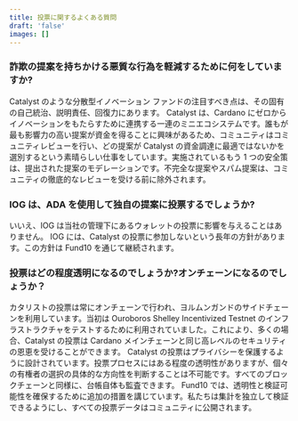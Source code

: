 ```yaml
---
title: 投票に関するよくある質問
draft: 'false'
images: []
---
```


### 詐欺の提案を持ちかける悪質な行為を軽減するために何をしていますか?

Catalyst のような分散型イノベーション ファンドの注目すべき点は、その固有の自己統治、説明責任、回復力にあります。 Catalyst は、Cardano にゼロからイノベーションをもたらすために連携する一連のミニエコシステムです。誰もが最も影響力の高い提案が資金を得ることに興味があるため、コミュニティはコミュニティレビューを行い、どの提案が Catalyst の資金調達に最適ではないかを選別するという素晴らしい仕事をしています。実施されているもう 1 つの安全策は、提出された提案のモデレーションです。不完全な提案やスパム提案は、コミュニティの徹底的なレビューを受ける前に除外されます。

### IOG は、ADA を使用して独自の提案に投票するでしょうか?

いいえ、IOG は当社の管理下にあるウォレットの投票に影響を与えることはありません。 IOG には、Catalyst の投票に参加しないという長年の方針があります。この方針は Fund10 を通じて継続されます。

### 投票はどの程度透明になるのでしょうか?オンチェーンになるのでしょうか？

カタリストの投票は常にオンチェーンで行われ、ヨルムンガンドのサイドチェーンを利用しています。当初は Ouroboros Shelley Incentivized Testnet のインフラストラクチャをテストするために利用されていました。これにより、多くの場合、Catalyst の投票は Cardano メインチ​​ェーンと同じ高レベルのセキュリティの恩恵を受けることができます。 Catalyst の投票はプライバシーを保護するように設計されています。投票プロセスにはある程度の透明性がありますが、個々の有権者の選択の具体的な方向性を判断することは不可能です。すべてのブロックチェーンと同様に、台帳自体も監査できます。 Fund10 では、透明性と検証可能性を確保するために追加の措置を講じています。私たちは集計を独立して検証できるようにし、すべての投票データはコミュニティに公開されます。

